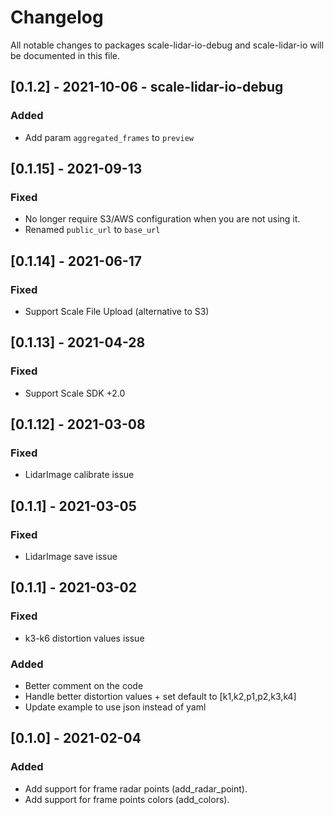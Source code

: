 # Changelog

All notable changes to packages scale-lidar-io-debug and scale-lidar-io will be documented in this file.

## [0.1.2] - 2021-10-06 - scale-lidar-io-debug

### Added

- Add param `aggregated_frames` to `preview`

## [0.1.15] - 2021-09-13

### Fixed

- No longer require S3/AWS configuration when you are not using it.
- Renamed `public_url` to `base_url`

## [0.1.14] - 2021-06-17

### Fixed

- Support Scale File Upload (alternative to S3)

## [0.1.13] - 2021-04-28

### Fixed

- Support Scale SDK +2.0

## [0.1.12] - 2021-03-08

### Fixed

- LidarImage calibrate issue

## [0.1.1] - 2021-03-05

### Fixed

- LidarImage save issue

## [0.1.1] - 2021-03-02

### Fixed

- k3-k6 distortion values issue

### Added

- Better comment on the code
- Handle better distortion values + set default to [k1,k2,p1,p2,k3,k4]
- Update example to use json instead of yaml

## [0.1.0] - 2021-02-04

### Added

- Add support for frame radar points (add_radar_point).
- Add support for frame points colors (add_colors).
